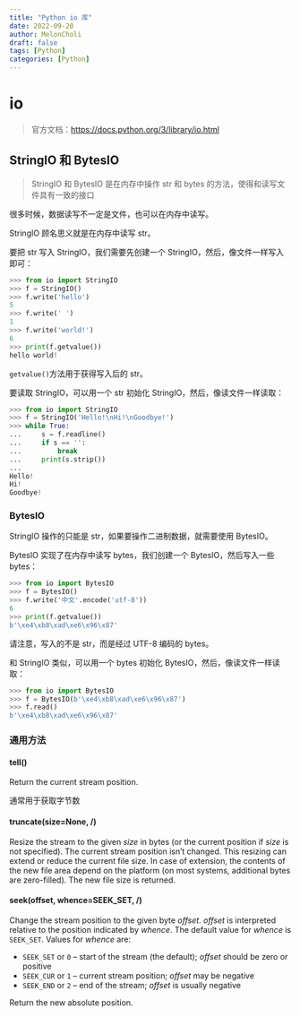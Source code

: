 ```yaml
---
title: "Python io 库"
date: 2022-09-20
author: MelonCholi
draft: false
tags: [Python]
categories: [Python]
---
```


# io

> 官方文档：https://docs.python.org/3/library/io.html

## StringIO 和 BytesIO

> StringIO 和 BytesIO 是在内存中操作 str 和 bytes 的方法，使得和读写文件具有一致的接口

很多时候，数据读写不一定是文件，也可以在内存中读写。

StringIO 顾名思义就是在内存中读写 str。

要把 str 写入 StringIO，我们需要先创建一个 StringIO，然后，像文件一样写入即可：

```py
>>> from io import StringIO
>>> f = StringIO()
>>> f.write('hello')
5
>>> f.write(' ')
1
>>> f.write('world!')
6
>>> print(f.getvalue())
hello world!
```

`getvalue()`方法用于获得写入后的 str。

要读取 StringIO，可以用一个 str 初始化 StringIO，然后，像读文件一样读取：

```py
>>> from io import StringIO
>>> f = StringIO('Hello!\nHi!\nGoodbye!')
>>> while True:
...     s = f.readline()
...     if s == '':
...         break
...     print(s.strip())
...
Hello!
Hi!
Goodbye!
```

### BytesIO

StringIO 操作的只能是 str，如果要操作二进制数据，就需要使用 BytesIO。

BytesIO 实现了在内存中读写 bytes，我们创建一个 BytesIO，然后写入一些 bytes：

```py
>>> from io import BytesIO
>>> f = BytesIO()
>>> f.write('中文'.encode('utf-8'))
6
>>> print(f.getvalue())
b'\xe4\xb8\xad\xe6\x96\x87'
```

请注意，写入的不是 str，而是经过 UTF-8 编码的 bytes。

和 StringIO 类似，可以用一个 bytes 初始化 BytesIO，然后，像读文件一样读取：

```py
>>> from io import BytesIO
>>> f = BytesIO(b'\xe4\xb8\xad\xe6\x96\x87')
>>> f.read()
b'\xe4\xb8\xad\xe6\x96\x87'
```

### 通用方法

#### tell()

Return the current stream position.

通常用于获取字节数

#### truncate(size=None, /)

Resize the stream to the given *size* in bytes (or the current position if *size* is not specified). The current stream position isn’t changed. This resizing can extend or reduce the current file size. In case of extension, the contents of the new file area depend on the platform (on most systems, additional bytes are zero-filled). The new file size is returned.

#### seek(offset, whence=SEEK_SET, /)

Change the stream position to the given byte *offset*. *offset* is interpreted relative to the position indicated by *whence*. The default value for *whence* is `SEEK_SET`. Values for *whence* are:

- `SEEK_SET` or `0` – start of the stream (the default); *offset* should be zero or positive
- `SEEK_CUR` or `1` – current stream position; *offset* may be negative
- `SEEK_END` or `2` – end of the stream; *offset* is usually negative

Return the new absolute position.